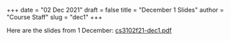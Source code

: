 +++
date = "02 Dec 2021"
draft = false
title = "December 1 Slides"
author = "Course Staff"
slug = "dec1"
+++

Here are the slides from 1 December: [cs3102f21-dec1.pdf](https://www.dropbox.com/s/tkdsfmq4z5h9nf9/cs3102f21-dec1.pdf?dl=0)
